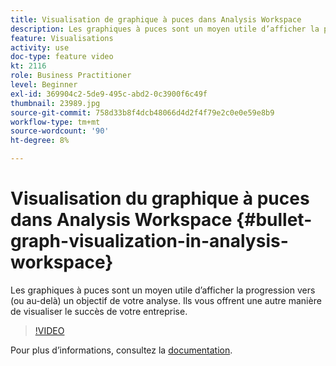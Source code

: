 ```yaml
---
title: Visualisation de graphique à puces dans Analysis Workspace
description: Les graphiques à puces sont un moyen utile d’afficher la progression vers (ou au-delà) un objectif de votre analyse. Ils vous offrent une autre manière de visualiser le succès de votre entreprise.
feature: Visualisations
activity: use
doc-type: feature video
kt: 2116
role: Business Practitioner
level: Beginner
exl-id: 369904c2-5de9-495c-abd2-0c3900f6c49f
thumbnail: 23989.jpg
source-git-commit: 758d33b8f4dcb48066d4d2f4f79e2c0e0e59e8b9
workflow-type: tm+mt
source-wordcount: '90'
ht-degree: 8%

---
```


#  Visualisation   du graphique à puces dans Analysis Workspace {#bullet-graph-visualization-in-analysis-workspace}

 Les graphiques à puces sont un moyen utile d’afficher la progression vers (ou au-delà) un objectif de votre analyse. Ils vous offrent une autre manière de visualiser le succès de votre entreprise.

>[!VIDEO](https://video.tv.adobe.com/v/23989/?quality=12)

Pour plus dʼinformations, consultez la [documentation](https://experienceleague.adobe.com/docs/analytics/analyze/analysis-workspace/visualizations/bullet-graph.html?lang=en).
